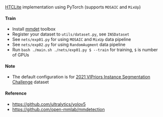 [HTCLite](https://www.lvisdataset.org/assets/challenge_reports/2020/MMDet.pdf) implementation using PyTorch (supports `MOSAIC` and `MixUp`)

#### Train

* Install [mmdet](https://github.com/open-mmlab/mmdetection) toolbox
* Register your dataset to `utils/dataset.py`, see `INSDataset`
* See `nets/exp01.py` for using `MOSAIC` and `MixUp` data pipeline
* See `nets/exp02.py` for using `RandomAugment` data pipeline
* Run `bash ./main.sh ./nets/exp01.py $ --train` for training, `$` is number of GPUs
#### Note
* The default configuration is for [2021 VIPriors Instance Segmentation Challenge](https://competitions.codalab.org/competitions/33340) dataset
#### Reference

* https://github.com/ultralytics/yolov5
* https://github.com/open-mmlab/mmdetection
